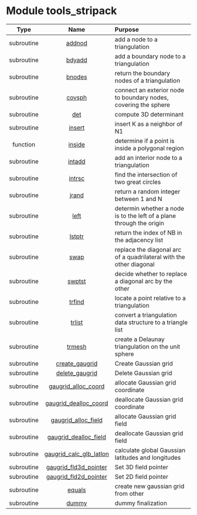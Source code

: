 # Module tools_stripack

| Type | Name | Purpose |
| :--: | :--: | :---------- |
| subroutine | [addnod](https://github.com/JCSDA/saber/tree/develop/src/saber/external/tools_stripack.F90#L27) | add a node to a triangulation |
| subroutine | [bdyadd](https://github.com/JCSDA/saber/tree/develop/src/saber/external/tools_stripack.F90#L281) | add a boundary node to a triangulation |
| subroutine | [bnodes](https://github.com/JCSDA/saber/tree/develop/src/saber/external/tools_stripack.F90#L423) | return the boundary nodes of a triangulation |
| subroutine | [covsph](https://github.com/JCSDA/saber/tree/develop/src/saber/external/tools_stripack.F90#L559) | connect an exterior node to boundary nodes, covering the sphere |
| subroutine | [det](https://github.com/JCSDA/saber/tree/develop/src/saber/external/tools_stripack.F90#L671) | compute 3D determinant |
| subroutine | [insert](https://github.com/JCSDA/saber/tree/develop/src/saber/external/tools_stripack.F90#L707) | insert K as a neighbor of N1 |
| function | [inside](https://github.com/JCSDA/saber/tree/develop/src/saber/external/tools_stripack.F90#L766) | determine if a point is inside a polygonal region |
| subroutine | [intadd](https://github.com/JCSDA/saber/tree/develop/src/saber/external/tools_stripack.F90#L1129) | add an interior node to a triangulation |
| subroutine | [intrsc](https://github.com/JCSDA/saber/tree/develop/src/saber/external/tools_stripack.F90#L1231) | find the intersection of two great circles |
| subroutine | [jrand](https://github.com/JCSDA/saber/tree/develop/src/saber/external/tools_stripack.F90#L1339) | return a random integer between 1 and N |
| subroutine | [left](https://github.com/JCSDA/saber/tree/develop/src/saber/external/tools_stripack.F90#L1405) | determin whether a node is to the left of a plane through the origin |
| subroutine | [lstptr](https://github.com/JCSDA/saber/tree/develop/src/saber/external/tools_stripack.F90#L1468) | return the index of NB in the adjacency list |
| subroutine | [swap](https://github.com/JCSDA/saber/tree/develop/src/saber/external/tools_stripack.F90#L1549) | replace the diagonal arc of a quadrilateral with the other diagonal |
| subroutine | [swptst](https://github.com/JCSDA/saber/tree/develop/src/saber/external/tools_stripack.F90#L1666) | decide whether to replace a diagonal arc by the other |
| subroutine | [trfind](https://github.com/JCSDA/saber/tree/develop/src/saber/external/tools_stripack.F90#L1767) | locate a point relative to a triangulation |
| subroutine | [trlist](https://github.com/JCSDA/saber/tree/develop/src/saber/external/tools_stripack.F90#L2281) | convert a triangulation data structure to a triangle list |
| subroutine | [trmesh](https://github.com/JCSDA/saber/tree/develop/src/saber/external/tools_stripack.F90#L2581) | create a Delaunay triangulation on the unit sphere |
| subroutine | [create_gaugrid](https://github.com/JCSDA/saber/tree/develop/src/saber/gaugrid/tools_stripack.F90#L46) | Create Gaussian grid |
| subroutine | [delete_gaugrid](https://github.com/JCSDA/saber/tree/develop/src/saber/gaugrid/tools_stripack.F90#L62) | Delete Gaussian grid |
| subroutine | [gaugrid_alloc_coord](https://github.com/JCSDA/saber/tree/develop/src/saber/gaugrid/tools_stripack.F90#L76) | allocate Gaussian grid coordinate |
| subroutine | [gaugrid_dealloc_coord](https://github.com/JCSDA/saber/tree/develop/src/saber/gaugrid/tools_stripack.F90#L93) | deallocate Gaussian grid coordinate |
| subroutine | [gaugrid_alloc_field](https://github.com/JCSDA/saber/tree/develop/src/saber/gaugrid/tools_stripack.F90#L109) | allocate Gaussian grid field |
| subroutine | [gaugrid_dealloc_field](https://github.com/JCSDA/saber/tree/develop/src/saber/gaugrid/tools_stripack.F90#L123) | deallocate Gaussian grid field |
| subroutine | [gaugrid_calc_glb_latlon](https://github.com/JCSDA/saber/tree/develop/src/saber/gaugrid/tools_stripack.F90#L136) | calculate global Gaussian latitudes and longitudes |
| subroutine | [gaugrid_fld3d_pointer](https://github.com/JCSDA/saber/tree/develop/src/saber/gaugrid/tools_stripack.F90#L170) | Set 3D field pointer |
| subroutine | [gaugrid_fld2d_pointer](https://github.com/JCSDA/saber/tree/develop/src/saber/gaugrid/tools_stripack.F90#L187) | Set 2D field pointer |
| subroutine | [equals](https://github.com/JCSDA/saber/tree/develop/src/saber/gaugrid/tools_stripack.F90#L204) | create new gaussian grid from other |
| subroutine | [dummy](https://github.com/JCSDA/saber/tree/develop/src/saber/interpolation/tools_stripack.F90#L665) | dummy finalization |
